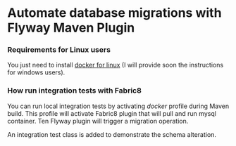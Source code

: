 # Automate database migrations with Flyway Maven Plugin

### Requirements for Linux users
You just need to install [docker for linux](https://www.docker.com/docker-ubuntu) (I will provide soon the instructions for windows users). 

### How run integration tests with Fabric8
You can run local integration tests by activating *docker* profile during Maven build. 
This profile will activate Fabric8 plugin that will pull and run mysql container. Ten Flyway plugin will trigger a migration operation.

An integration test class is added to demonstrate the schema alteration.